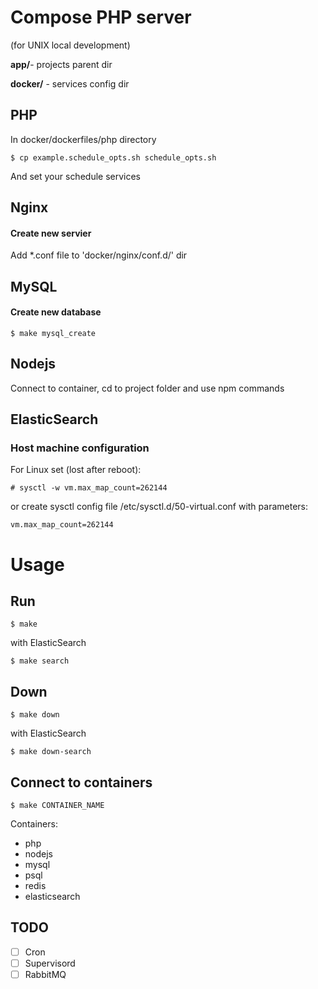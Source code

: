 # Compose PHP server 
(for UNIX local development)

**app/**- projects parent dir

**docker/** - services config dir

## PHP

In docker/dockerfiles/php directory

    $ cp example.schedule_opts.sh schedule_opts.sh

And set your schedule services

## Nginx

#### Create new servier
Add *.conf file to 'docker/nginx/conf.d/' dir

## MySQL

#### Create new database
    
    $ make mysql_create

## Nodejs

Connect to container, cd to project folder and use npm commands

## ElasticSearch

### Host machine configuration
For Linux set (lost after reboot):
    
    # sysctl -w vm.max_map_count=262144

or create sysctl config file /etc/sysctl.d/50-virtual.conf with parameters:

    vm.max_map_count=262144

# Usage

## Run

    $ make

with ElasticSearch

    $ make search

## Down

    $ make down

with ElasticSearch

    $ make down-search

## Connect to containers
    
    $ make CONTAINER_NAME


Containers:

- php
- nodejs
- mysql
- psql
- redis
- elasticsearch

## TODO

- [ ] Cron
- [ ] Supervisord
- [ ] RabbitMQ
